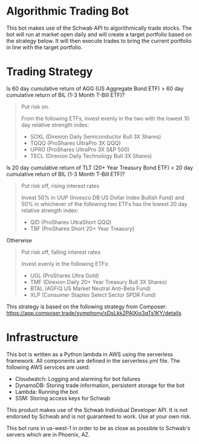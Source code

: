 Algorithmic Trading Bot
=======================

This bot makes use of the Schwab API to algorithmically trade stocks. 
The bot will run at market open daily and will create a target portfolio based on the strategy below.
It will then execute trades to bring the current portfolio in line with the target portfolio.

# Trading Strategy
Is 60 day cumulative return of AGG (US Aggregate Bond ETF) > 60 day cumulative return of BIL (1-3 Month T-Bill ETF)?
> Put risk on.
> 
> From the following ETFs, invest evenly in the two with the lowest 10 day relative strength index:
> - SOXL (Direxion Daily Semiconductor Bull 3X Shares)
> - TQQQ (ProShares UltraPro 3X QQQ)
> - UPRO (ProShares UltraPro 3X S&P 500)
> - TECL (Direxion Daily Technology Bull 3X Shares)

Is 20 day cumulative return of TLT (20+ Year Treasury Bond ETF) < 20 day cumulative return of BIL (1-3 Month T-Bill ETF)?
> Put risk off, rising interest rates
> 
> Invest 50% in UUP (Invesco DB US Dollar Index Bullish Fund) and 50% in whichever of the following two ETFs has the lowest 20 day relative strength index:
> - QID (ProShares UltraShort QQQ)
> - TBF (ProShares Short 20+ Year Treasury)

Otherwise
> Put risk off, falling interest rates
> 
> Invest evenly in the following ETFs:
> - UGL (ProShares Ultra Gold)
> - TMF (Direxion Daily 20+ Year Treasury Bull 3X Shares)
> - BTAL (AGFiQ US Market Neutral Anti-Beta Fund)
> - XLP (Consumer Staples Select Sector SPDR Fund)

This strategy is based on the following strategy from Composer: https://app.composer.trade/symphony/xDsLkk2PAlXio3qTs1KY/details

# Infrastructure
This bot is written as a Python lambda in AWS using the serverless framework.
All components are defined in the serverless.yml file.
The following AWS services are used:
- Cloudwatch: Logging and alarming for bot failures
- DynamoDB: Storing trade information, persistent storage for the bot
- Lambda: Running the bot
- SSM: Storing access keys for Schwab

This product makes use of the Schwab Individual Developer API. It is not endorsed by Schwab and is not guaranteed to work. Use at your own risk.

This bot runs in us-west-1 in order to be as close as possible to Schwab's servers which are in Phoenix, AZ.